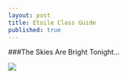 ```yaml
---
layout: post
title: Etoile Class Guide
published: true
---
```




###The Skies Are Bright Tonight...

![]({{site.baseurl}}/_posts/Etoile-Banner%20PNG.png)

